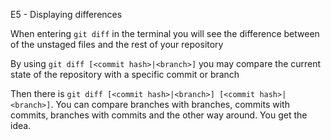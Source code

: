 E5 - Displaying differences

When entering `git diff` in the terminal you will see the difference between of the unstaged files and the rest of your repository

By using `git diff [<commit hash>|<branch>]` you may compare the current state of the repository with a specific commit or branch

Then there is `git diff [<commit hash>|<branch>] [<commit hash>|<branch>]`. You can compare branches with branches, commits with commits, branches with commits and the other way around. You get the idea.